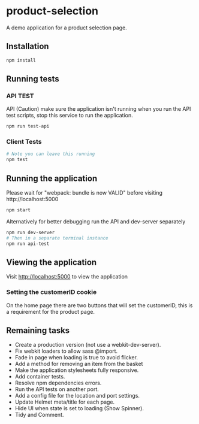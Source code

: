# product-selection
A demo application for a product selection page.

## Installation
```bash
npm install
```
## Running tests
### API TEST
API (Caution) make sure the application isn't running when you run the API test scripts, stop this service to run the application.

```bash
npm run test-api
```

### Client Tests
```bash
# Note you can leave this running
npm test
```

## Running the application
Please wait for "webpack: bundle is now VALID" before visiting http://localhost:5000
```bash
npm start
```

Alternatively for better debugging run the API and dev-server separately
```bash
npm run dev-server
# Then in a separate terminal instance
npm run api-test
```

## Viewing the application
Visit [http://localhost:5000](http://localhost:5000) to view the application

### Setting the customerID cookie
On the home page there are two buttons that will set the customerID,
this is a requirement for the product page.

## Remaining tasks
* Create a production version (not use a webkit-dev-server).
* Fix webkit loaders to allow sass @import.
* Fade in page when loading is true to avoid flicker.
* Add a method for removing an item from the basket
* Make the application stylesheets fully responsive.
* Add container tests.
* Resolve npm dependencies errors.
* Run the API tests on another port.
* Add a config file for the location and port settings.
* Update Helmet meta/title for each page.
* Hide UI when state is set to loading (Show Spinner).
* Tidy and Comment.
